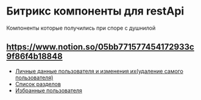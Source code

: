 # Битрикс компоненты для restApi
Компоненты которые  получились при споре с душнилой
## https://www.notion.so/05bb771577454172933c9f86f4b18848

- [Личные данные пользователя и изменения их(удаление самого пользователя)](https://github.com/Eressleep/bitrixApiComponent/tree/personalAccount/personalAccount)
- [Список разделов](https://github.com/Eressleep/bitrixApiComponent/tree/section/section)
- [Избранные пользователя](https://github.com/Eressleep/bitrixApiComponent/tree/section/section)

